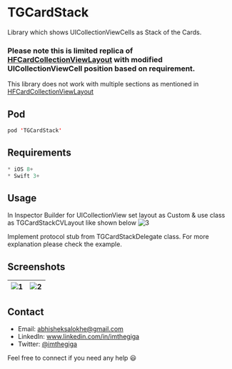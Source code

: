 # TGCardStack
Library which shows UICollectionViewCells as Stack of the Cards.

### Please note this is limited replica of [HFCardCollectionViewLayout](https://github.com/hfrahmann/HFCardCollectionViewLayout) with modified UICollectionViewCell position based on requirement.

This library does not work with multiple sections as mentioned in [HFCardCollectionViewLayout](https://github.com/hfrahmann/HFCardCollectionViewLayout)


Pod
------
```swift
pod 'TGCardStack'
```

Requirements
------
```swift
* iOS 8+
* Swift 3+
```

Usage
------

In Inspector Builder for UICollectionView set layout as Custom & use class as TGCardStackCVLayout like shown below
![3](https://github.com/imthegiga/TGCardStack/blob/master/Images/3.png)

Implement protocol stub from TGCardStackDelegate class. For more explanation please check the example.

Screenshots
------
|![1](https://github.com/imthegiga/TGCardStack/blob/master/Images/1.png)|![2](https://github.com/imthegiga/TGCardStack/blob/master/Images/2.png)
|:---:|:---:|


Contact
------
* Email: abhisheksalokhe@gmail.com
* LinkedIn: www.linkedin.com/in/imthegiga
* Twitter: [@imthegiga](https://twitter.com/imthegiga)

Feel free to connect if you need any help :smiley:
